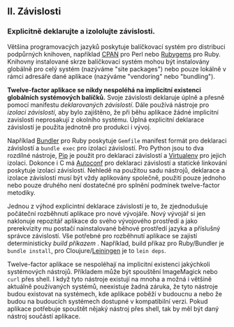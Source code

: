 ## II. Závislosti
### Explicitně deklarujte a izololujte závislosti.

Většina programovacých jazyků poskytuje balíčkovací systém pro distribuci podpůrných knihoven, například [CPAN](http://www.cpan.org/) pro Perl nebo [Rubygems](http://rubygems.org/) pro Ruby. Knihovny instalované skrze balíčkovací systém mohou být instalovány globálně pro celý systém (nazýváme "site packages") nebo pouze lokálně v rámci adresáře dané aplikace (nazýváme "vendoring" nebo "bundling").

**Twelve-factor aplikace se nikdy nespoléhá na implicitní existenci globálních systémových balíčků.** Svoje závislosti deklaruje úplně a přesně pomocí manifestu *deklarovaných závislostí*. Dále používá nástroje pro *izolaci závislostí*, aby bylo zajištěno, že při běhu aplikace žádné implicitní zavislosti neprosakují z okolního systému. Úplná explicitní deklarace závislostí je použita jednotně pro produkci i vývoj.

Například [Bundler](https://bundler.io/) pro Ruby poskytuje `Gemfile` manifest formát pro deklaraci závislostí a `bundle exec` pro izolaci závislostí. Pro Python jsou to dva rozdílné nástroje, [Pip](http://www.pip-installer.org/en/latest/) je použit pro deklaraci závislostí a [Virtualenv](http://www.virtualenv.org/en/latest/) pro jejich izolaci. Dokonce i C má [Autoconf](http://www.gnu.org/s/autoconf/) pro deklaraci závislostí a statické linkování poskytuje izolaci závislostí. Nehledě na použitou sadu nástrojů, deklarace a izolace závislostí musí být vždy aplikovány společně, použití pouze jednoho nebo pouze druhého není dostatečné pro splnění podmínek twelve-factor metodiky.

Jednou z výhod explicintní deklarace závislostí je to, že zjednodušuje počáteční rozběhnutí aplikace pro nové vývojáře. Nový vývojář si jen naklonuje repozitář aplikace do svého vývojového prostředí a jako prerekvizity mu postačí nainstalované běhové prostředí jazyka a příslušný správce závislostí. Vše potřebné pro rozběhnutí aplikace se zajistí deterministicky *build příkazem* . Například, build příkaz pro Ruby/Bundler je `bundle install`, pro Cloujure/[Leiningen](https://github.com/technomancy/leiningen#readme) je to `lein deps`.

Twelve-factor aplikace se nespoléhají na implicitní existenci jakýchkoli systémových nástrojů. Příkladem může být spouštění ImageMagick nebo `curl` přes shell. I když tyto nástroje existují na mnoha a možná i většině aktuálně používaných systémů, neexistuje žadná záruka, že tyto nástroje budou existovat na systémech, kde aplikace poběží v budoucnu a nebo že budou na budoucích systémech dostupné v kompatibilní verzi. Pokud aplikace potřebuje spouštět nějaký nástroj přes shell, tak by měl být daný nástroj součástí aplikace.